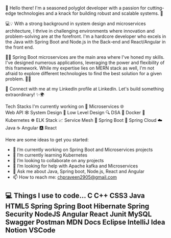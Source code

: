 👋 Hello there! I'm a seasoned polyglot developer with a passion for cutting-edge technologies and a knack for building robust and scalable systems. 🚀

💻💡 With a strong background in system design and microservices architecture, I thrive in challenging environments where innovation and problem-solving are at the forefront. I'm a hardcore developer who excels in the Java with Spring Boot and Node.js in the Back-end and React/Angular in the front end.

🌱🔧 Spring Boot microservices are the main area where I've honed my skills. I've designed numerous applications, leveraging the power and flexibility of this framework. While my expertise lies on MERN stack as well, I'm not afraid to explore different technologies to find the best solution for a given problem. 🌱🔧

📧 Connect with me at my LinkedIn profile at LinkedIn. Let's build something extraordinary! ✨🌍

Tech Stacks I'm currently working on 🔭
Microservices 🌐    
Web API 🕸️
System Design 📐
Low Level Design 🔍
DSA 🔬
Docker 🐳
Kubernetes ☸️
ELK Stack 📈
Service Mesh 🔗
Spring Boot 🌸
Spring Cloud ☁️
Java ☕️
Angular 🅰️
React 

Here are some ideas to get you started:

- 🔭 I’m currently working on Spring Boot and Microservices projects
- 🌱 I’m currently learning Kubernetes
- 👯 I’m looking to collaborate on any projects
- 🤔 I’m looking for help with Apache kafka and Microservices
- 💬 Ask me about Java, Spring boot, Node.js, React and Angular
- 📫 How to reach me: chpraveen2905@gmail.com

💻 Things I use to code...
C C++ CSS3 Java HTML5 Spring Spring Boot Hibernate Spring Security NodeJS Angular React Junit MySQL Swagger Postman MDN Docs Eclipse IntelliJ Idea Notion VSCode
- 


